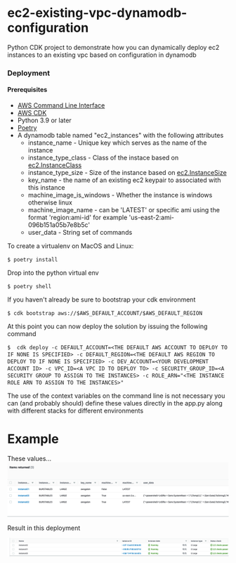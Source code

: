 
# ec2-existing-vpc-dynamodb-configuration

Python CDK project to demonstrate how you can dynamically deploy ec2 instances to an existing vpc based on configuration in dynamodb

### Deployment

#### Prerequisites

- [AWS Command Line Interface](https://aws.amazon.com/cli/)
- [AWS CDK](https://docs.aws.amazon.com/cdk/latest/guide/getting_started.html#getting_started_install)
- Python 3.9 or later
- [Poetry](https://python-poetry.org/docs/)
- A dynamodb table named "ec2_instances" with the following attributes
  - instance_name - Unique key which serves as the name of the instance
  - instance_type_class - Class of the instace based on [ec2.InstanceClass](https://docs.aws.amazon.com/cdk/api/latest/docs/@aws-cdk_aws-ec2.InstanceClass.html)
  - instance_type_size - Size of the instance based on [ec2.InstanceSize](https://docs.aws.amazon.com/cdk/api/latest/docs/@aws-cdk_aws-ec2.InstanceSize.html)
  - key_name - the name of an existing ec2 keypair to associated with this instance 
  - machine_image_is_windows - Whether the instance is windows otherwise linux
  - machine_image_name - can be 'LATEST' or specific ami using the format 'region:ami-id' for example 'us-east-2:ami-096b151a05b7e8b5c'
  - user_data - String set of commands


To create a virtualenv on MacOS and Linux:

```
$ poetry install
```
Drop into the python virtual env
```
$ poetry shell
```


If you haven't already be sure to bootstrap your cdk environment
```
$ cdk bootstrap aws://$AWS_DEFAULT_ACCOUNT/$AWS_DEFAULT_REGION
```

At this point you can now deploy the solution by issuing the following command

```
$  cdk deploy -c DEFAULT_ACCOUNT=<THE DEFAULT AWS ACCOUNT TO DEPLOY TO IF NONE IS SPECIFIED> -c DEFAULT_REGION=<THE DEFAULT AWS REGION TO DEPLOY TO IF NONE IS SPECIFIED> -c DEV_ACCOUNT=<YOUR DEVELOPMENT ACCOUNT ID> -c VPC_ID=<A VPC ID TO DEPLOY TO> -c SECURITY_GROUP_ID=<A SECURITY GROUP TO ASSIGN TO THE INSTANCES> -c ROLE_ARN="<THE INSTANCE ROLE ARN TO ASSIGN TO THE INSTANCES>"

```
 The use of the context variables on the command line is not necessary you can (and probably should) define these values directly in the app.py along with different stacks for different environments

# Example

These values...
![](images/05.png)

Result in this deployment

![](images/04.png)
